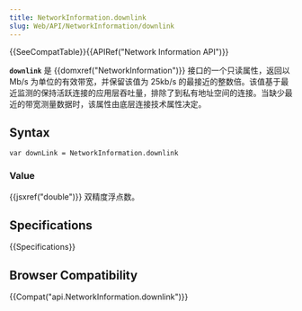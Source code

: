 ```yaml
---
title: NetworkInformation.downlink
slug: Web/API/NetworkInformation/downlink
---
```

{{SeeCompatTable}}{{APIRef("Network Information API")}}

**`downlink`** 是 {{domxref("NetworkInformation")}} 接口的一个只读属性，返回以 Mb/s 为单位的有效带宽，并保留该值为 25kb/s 的最接近的整数倍。该值基于最近监测的保持活跃连接的应用层吞吐量，排除了到私有地址空间的连接。当缺少最近的带宽测量数据时，该属性由底层连接技术属性决定。

## Syntax

```plain
var downLink = NetworkInformation.downlink
```

### Value

{{jsxref("double")}} 双精度浮点数。

## Specifications

{{Specifications}}

## Browser Compatibility

{{Compat("api.NetworkInformation.downlink")}}
